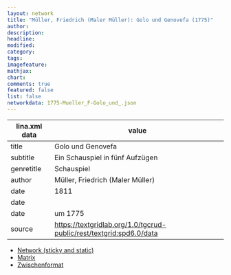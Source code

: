 ```yaml
---
layout: network
title: "Müller, Friedrich (Maler Müller): Golo und Genovefa (1775)"
author:
description:
headline:
modified:
category:
tags:
imagefeature: 
mathjax: 
chart: 
comments: true
featured: false
list: false
networkdata: 1775-Mueller_F-Golo_und_.json
---
```

lina.xml data  | value
------------- | -------------
title|Golo und Genovefa
subtitle|Ein Schauspiel in fünf Aufzügen
genretitle|Schauspiel
author|Müller, Friedrich (Maler Müller)
date|1811
date|
date|um 1775
source|https://textgridlab.org/1.0/tgcrud-public/rest/textgrid:spd6.0/data


* [Network (sticky and static)](/network435)
* [Matrix](/matrix435)
* [Zwischenformat](/lina435 )
